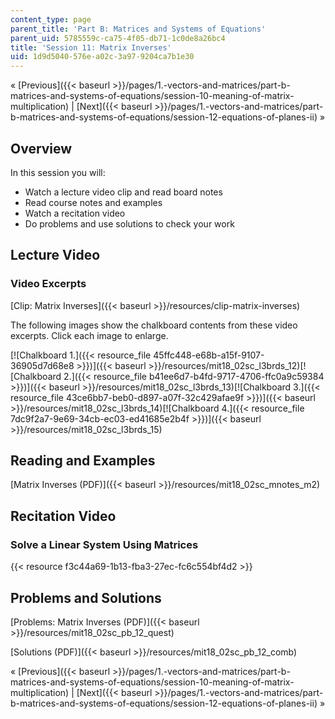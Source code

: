 ```yaml
---
content_type: page
parent_title: 'Part B: Matrices and Systems of Equations'
parent_uid: 5785559c-ca75-4f05-db71-1c0de8a26bc4
title: 'Session 11: Matrix Inverses'
uid: 1d9d5040-576e-a02c-3a97-9204ca7b1e30
---
```


« [Previous]({{< baseurl >}}/pages/1.-vectors-and-matrices/part-b-matrices-and-systems-of-equations/session-10-meaning-of-matrix-multiplication) | [Next]({{< baseurl >}}/pages/1.-vectors-and-matrices/part-b-matrices-and-systems-of-equations/session-12-equations-of-planes-ii) »

Overview
--------

In this session you will:

*   Watch a lecture video clip and read board notes
*   Read course notes and examples
*   Watch a recitation video
*   Do problems and use solutions to check your work

Lecture Video
-------------

### Video Excerpts

[Clip: Matrix Inverses]({{< baseurl >}}/resources/clip-matrix-inverses)

The following images show the chalkboard contents from these video excerpts. Click each image to enlarge.

[![Chalkboard 1.]({{< resource_file 45ffc448-e68b-a15f-9107-36905d7d68e8 >}})]({{< baseurl >}}/resources/mit18_02sc_l3brds_12)[![Chalkboard 2.]({{< resource_file b41ee6d7-b4fd-9717-4706-ffc0a9c59384 >}})]({{< baseurl >}}/resources/mit18_02sc_l3brds_13)[![Chalkboard 3.]({{< resource_file 43ce6bb7-beb0-d897-a07f-32c429afae9f >}})]({{< baseurl >}}/resources/mit18_02sc_l3brds_14)[![Chalkboard 4.]({{< resource_file 7dc9f2a7-9e69-34cb-ec03-ed41685e2b4f >}})]({{< baseurl >}}/resources/mit18_02sc_l3brds_15)

Reading and Examples
--------------------

[Matrix Inverses (PDF)]({{< baseurl >}}/resources/mit18_02sc_mnotes_m2)

Recitation Video
----------------

### Solve a Linear System Using Matrices

{{< resource f3c44a69-1b13-fba3-27ec-fc6c554bf4d2 >}}

Problems and Solutions
----------------------

[Problems: Matrix Inverses (PDF)]({{< baseurl >}}/resources/mit18_02sc_pb_12_quest)

[Solutions (PDF)]({{< baseurl >}}/resources/mit18_02sc_pb_12_comb)

« [Previous]({{< baseurl >}}/pages/1.-vectors-and-matrices/part-b-matrices-and-systems-of-equations/session-10-meaning-of-matrix-multiplication) | [Next]({{< baseurl >}}/pages/1.-vectors-and-matrices/part-b-matrices-and-systems-of-equations/session-12-equations-of-planes-ii) »